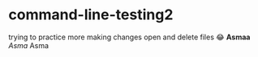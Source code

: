 # command-line-testing2
trying to practice more making changes 
open and delete files
:joy: 
**Asmaa** *Asma* Asma
